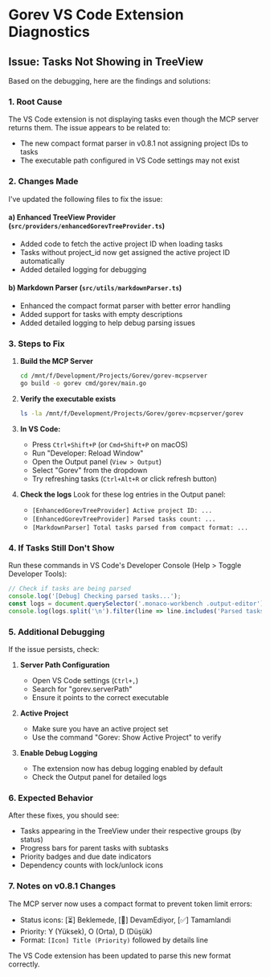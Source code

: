 # Gorev VS Code Extension Diagnostics

## Issue: Tasks Not Showing in TreeView

Based on the debugging, here are the findings and solutions:

### 1. **Root Cause**
The VS Code extension is not displaying tasks even though the MCP server returns them. The issue appears to be related to:
- The new compact format parser in v0.8.1 not assigning project IDs to tasks
- The executable path configured in VS Code settings may not exist

### 2. **Changes Made**
I've updated the following files to fix the issue:

#### a) Enhanced TreeView Provider (`src/providers/enhancedGorevTreeProvider.ts`)
- Added code to fetch the active project ID when loading tasks
- Tasks without project_id now get assigned the active project ID automatically
- Added detailed logging for debugging

#### b) Markdown Parser (`src/utils/markdownParser.ts`)
- Enhanced the compact format parser with better error handling
- Added support for tasks with empty descriptions
- Added detailed logging to help debug parsing issues

### 3. **Steps to Fix**

1. **Build the MCP Server**
   ```bash
   cd /mnt/f/Development/Projects/Gorev/gorev-mcpserver
   go build -o gorev cmd/gorev/main.go
   ```

2. **Verify the executable exists**
   ```bash
   ls -la /mnt/f/Development/Projects/Gorev/gorev-mcpserver/gorev
   ```

3. **In VS Code:**
   - Press `Ctrl+Shift+P` (or `Cmd+Shift+P` on macOS)
   - Run "Developer: Reload Window"
   - Open the Output panel (`View > Output`)
   - Select "Gorev" from the dropdown
   - Try refreshing tasks (`Ctrl+Alt+R` or click refresh button)

4. **Check the logs**
   Look for these log entries in the Output panel:
   - `[EnhancedGorevTreeProvider] Active project ID: ...`
   - `[EnhancedGorevTreeProvider] Parsed tasks count: ...`
   - `[MarkdownParser] Total tasks parsed from compact format: ...`

### 4. **If Tasks Still Don't Show**

Run these commands in VS Code's Developer Console (Help > Toggle Developer Tools):

```javascript
// Check if tasks are being parsed
console.log('[Debug] Checking parsed tasks...');
const logs = document.querySelector('.monaco-workbench .output-editor').innerText;
console.log(logs.split('\n').filter(line => line.includes('Parsed tasks') || line.includes('MarkdownParser')));
```

### 5. **Additional Debugging**

If the issue persists, check:

1. **Server Path Configuration**
   - Open VS Code settings (`Ctrl+,`)
   - Search for "gorev.serverPath"
   - Ensure it points to the correct executable

2. **Active Project**
   - Make sure you have an active project set
   - Use the command "Gorev: Show Active Project" to verify

3. **Enable Debug Logging**
   - The extension now has debug logging enabled by default
   - Check the Output panel for detailed logs

### 6. **Expected Behavior**
After these fixes, you should see:
- Tasks appearing in the TreeView under their respective groups (by status)
- Progress bars for parent tasks with subtasks
- Priority badges and due date indicators
- Dependency counts with lock/unlock icons

### 7. **Notes on v0.8.1 Changes**
The MCP server now uses a compact format to prevent token limit errors:
- Status icons: [⏳] Beklemede, [🚀] DevamEdiyor, [✅] Tamamlandi
- Priority: Y (Yüksek), O (Orta), D (Düşük)
- Format: `[Icon] Title (Priority)` followed by details line

The VS Code extension has been updated to parse this new format correctly.